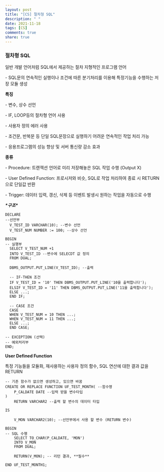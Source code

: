 ```yaml
---
layout: post
title: "[CS] 절차형 SQL"
description: " "
date: 2021-11-18
tags: [CS]
comments: true
share: true
---
```


### **절차형 SQL**

일반 개발 언어처럼 SQL에서 제공하는 절차 지형적인 프로그램 언어

\- SQL문의 연속적인 실행이나 조건에 따른 분기처리를 이용해 특정기능을 수행하는 저장 모듈 생성

 

**특징**

\- 변수, 상수 선언

\- IF, LOOP등의 절차형 언어 사용

\- 사용자 정의 에러 사용

\- 조건문, 반복문 등 단일 SQL문장으로 실행하기 어려운 연속적인 작업 처리 가능

\- 응용프로그램의 성능 향상 및 서버 통신량 감소 효과

 

**종류**

\- Procedure: 트랜잭션 언어로 미리 저장해놓은 SQL 작업 수행 (Output X)

\- User Defined Function: 프로시저와 비슷, SQL로 작업 처리하여 종료 시 RETURN으로 단일값 반환



\- Trigger: 데이터 입력, 갱신, 삭제 등 이벤트 발생시 원하는 작업을 자동으로 수행

 

***\*구조\****

```
DECLARE
--선언부
  V_TEST_ID VARCHAR(10); --변수 선언
  V_TEST_NUM NUMBER := 100; --상수 선언

BEGIN
-- 실행부
  SELECT V_TEST_NUM +1
  INTO V_TEST_ID --변수에 SELECDT 값 정의
  FROM DUAL;
  
  DBMS_OUTPUT.PUT_LINE(V_TEST_ID); --출력
  
  -- IF-THEN 조건
  IF V_TEST_ID = '10' THEN DBMS_OUTPUT.PUT_LINE('10을 출력합니다');
  ELSIF V_TEST_ID = '11' THEN DBMS_OUTPUT.PUT_LINE('11을 출력합니다');
  ELSE ...;
  END IF;
  
  -- CASE 조건
  CASE
  WHEN V_TEST_NUM = 10 THEN ...;
  WHEN V_TEST_NUM = 11 THEN ...;
  ELSE ...;
  END CASE;

-- EXCEPTION (선택)
-- 예외처리부
END;
```

 

**User Defined Function**

특정 기능들을 모듈화, 재사용하는 사용자 정의 함수, SQL 연산에 대한 결과 값을 RETURN

```
-- 기존 함수가 없으면 생성하고, 있으면 바꿈
CREATE OR REPLACE FUNCTION UF_TEST_MONTH( --함수명
	P_CALDATE DATE --입력 받을 변수타입
)
	RETURN VARCHAR2 --출력 할 변수의 데이터 타입
    
IS

	V_MON VARCHAR2(10); --선언부에서 사용 할 변수 (RETURN 변수)
    
BEGIN
-- SQL 수행
	SELECT TO_CHAR(P_CALDATE, 'MON')
    INTO V_MON
    FROM DUAL;
    
    RETURN(V_MON); -- 리턴 결과, **필수**

END UF_TEST_MONTH1;
```

